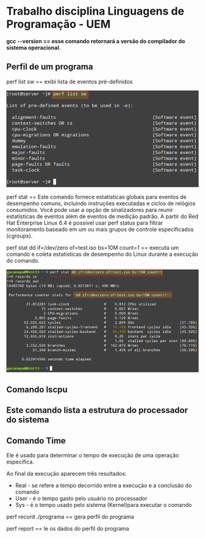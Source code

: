 <h1>Trabalho disciplina Linguagens de Programação - UEM</h1>
<p><strong>gcc --version  ==  esse comando retornará a versão do compilador 
do sistema operacional.</strong></p>
<h2>Perfil de um programa</h2>

<p>perf list sw == exibi lista de eventos pré-definidos</p>
<p><img src="img/sw-command.png">
</p>
<p>perf stat == Este comando fornece estatísticas globais para eventos
 de desempenho comuns, incluindo instruções executadas e
 ciclos de relógios consumidos. Você pode
 usar a opção de sinalizadores para reunir estatísticas de eventos além de
eventos de medição padrão.
 A partir do Red Hat Enterprise Linux 6.4 é possível usar perf status para filtrar monitoramento baseado em um ou mais grupos de controle especificados (cgroups). 

 </p>
<p>perf stat dd if=/dev/zero of=test.iso bs=10M count=1
 == executa um comando e coleta estatísticas de desempenho do Linux durante 
a execução do comando.</p>

<img src="img/dd-command.png">

<h2>Comando lscpu</h2>
<h2>Este comando lista a estrutura do processador do sistema</h2>

<h2>Comando Time</h2>
<p>Ele é usado para determinar o tempo de execução de uma operação específica.</p>
<p>Ao final da execução aparecem três resultados:</p>
<ul>
  <li>Real - se refere a tempo decorrido entre a execução e a conclusão do comando</li>
  <li>User - é o tempo gasto pelo usuário no processador</li>
  <li>Sys - é o tempo usado pelo sistema (Kernel)para executar o comando </li>

</ul>

<p>perf record ./programa == gera perfil do programa</p>
<p>perf report == le os dados do perfil do programa</p>

